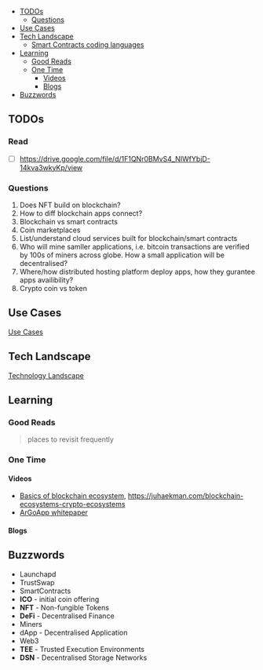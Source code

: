 - [TODOs](#todos)
  - [Questions](#questions)  
- [Use Cases](#use-cases)
- [Tech Landscape](#tech-landscape)
  - [Smart Contracts coding languages](#smart-contracts-coding-languages)
- [Learning](#learning)
  - [Good Reads](#good-reads)
  - [One Time](#one-time)
    - [Videos](#videos)
    - [Blogs](#blogs)
- [Buzzwords](#buzzwords)

## TODOs

### Read

- [ ] https://drive.google.com/file/d/1F1QNr0BMvS4_NIWfYbjD-14kva3wkyKp/view

### Questions 

1. Does NFT build on blockchain?
2. How to diff blockchain apps connect?
3. Blockchain vs smart contracts
4. Coin marketplaces
5. List/understand cloud services built for blockchain/smart contracts
6. Who will mine samller applications, i.e. bitcoin transactions are verified by 100s of miners across globe. How a small application will be decentralised? 
7. Where/how distributed hosting platform deploy apps, how they gurantee apps availibility?
8. Crypto coin vs token 

## Use Cases

[Use Cases](./use-cases.md)

## Tech Landscape

[Technology Landscape](./tech-ecosystem.md)

## Learning

### Good Reads

> places to revisit frequently

### One Time

#### Videos

- [Basics of blockchain ecosystem](https://www.youtube.com/watch?v=jE5gihGbvKs&t=88s), https://juhaekman.com/blockchain-ecosystems-crypto-ecosystems
- [ArGoApp whitepaper](https://drive.google.com/file/d/1F1QNr0BMvS4_NIWfYbjD-14kva3wkyKp/view)

#### Blogs

## Buzzwords

- Launchapd
- TrustSwap
- SmartContracts
- **ICO** - initial coin offering
- **NFT** - Non-fungible Tokens
- **DeFi** - Decentralised Finance 
- Miners
- dApp - Decentralised Application
- Web3
- **TEE** - Trusted Execution Environments
- **DSN** - Decentralised Storage Networks
